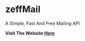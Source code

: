 # zeffMail

A Simple, Fast And Free Mailing API

**Visit The Website [Here](https://zeffmail.herokuapp.com/)**
